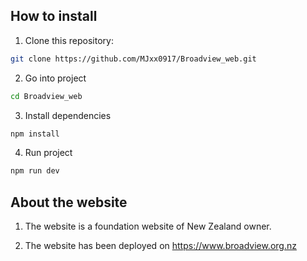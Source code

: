 ## How to install

1. Clone this repository:

```bash
git clone https://github.com/MJxx0917/Broadview_web.git
```

2. Go into project

```bash
cd Broadview_web
```

3. Install dependencies

```bash
npm install
```

4. Run project

```bash
npm run dev
```

## About the website

1. The website is a foundation website of New Zealand owner.

2. The website has been deployed on https://www.broadview.org.nz
